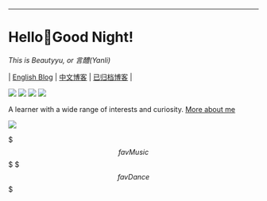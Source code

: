 ---

# Hello👋Good Night!

*This is Beautyyu, or 言醴(Yanli)*

| [English Blog](https://blog.beautyyu.one) | [中文博客](https://blog-zh.beautyyu.one) | [已归档博客](https://blogarchived.beautyyu.one) |

[![](https://camo.githubusercontent.com/db38fa14b55bc8700f7e7e120a163ddb567db899cdb9b31aa8cd69f4b53855e1/68747470733a2f2f696d672e736869656c64732e696f2f62616467652f2d456d61696c2d6332333932613f6c6f676f3d476d61696c266c6f676f436f6c6f723d7768697465267374796c653d666c61742d737175617265)](mailto://beautyyuyanli@gmail.com) [![](https://camo.githubusercontent.com/7e7d591bcb23223e983774b28272fb9436d8229eac2f58f15c4e75384849c48c/68747470733a2f2f696d672e736869656c64732e696f2f62616467652f2d4769744875622d626c61636b3f6c6f676f3d476974487562267374796c653d666c61742d737175617265)](https://github.com/beautyyuyanli) [![](https://camo.githubusercontent.com/9e318c12efb77a183c3f10ea470bdb849a1ef967d8266a04e4d6eb47fa0d2fde/68747470733a2f2f696d672e736869656c64732e696f2f62616467652f2d54656c656772616d2d3263613565303f6c6162656c436f6c6f723d666166616661266c6f676f3d54656c656772616d266c6f676f57696474683d3133267374796c653d666c61742d737175617265)](https://t.me/beautyyu) [![](https://camo.githubusercontent.com/421e5c3382eca3899066109b9dd9d2f5cd5fe381dd6fa1f69ead95b41b7652c4/68747470733a2f2f696d672e736869656c64732e696f2f62616467652f2d547769747465722d3164613166323f6c6f676f3d54776974746572266c6f676f436f6c6f723d7768697465267374796c653d666c61742d737175617265)](https://twitter.com/beautyyuyanli)

A learner with a wide range of interests and curiosity. [More about me](https://blog.beautyyu.one/profile)

![](https://github-readme-stats.vercel.app/api?username=beautyyuyanli&show_icons=true&theme=dark)

$$$favMusic$$$
$$$favDance$$$
